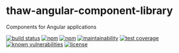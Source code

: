 # thaw-angular-component-library
Components for Angular applications

[![build status](https://secure.travis-ci.org/tom-weatherhead/thaw-angular-component-library.svg)](https://travis-ci.org/tom-weatherhead/thaw-angular-component-library)
[![npm](https://img.shields.io/npm/v/thaw-angular-component-library.svg)](https://www.npmjs.com/package/thaw-angular-component-library)
[![npm](https://img.shields.io/npm/dt/thaw-angular-component-library.svg)](https://www.npmjs.com/package/thaw-angular-component-library)
[![maintainability](https://api.codeclimate.com/v1/badges/82790cc7377c4a8cc230/maintainability)](https://codeclimate.com/github/tom-weatherhead/thaw-angular-component-library/maintainability)
[![test coverage](https://api.codeclimate.com/v1/badges/82790cc7377c4a8cc230/test_coverage)](https://codeclimate.com/github/tom-weatherhead/thaw-angular-component-library/test_coverage)
[![known vulnerabilities](https://snyk.io/test/github/tom-weatherhead/thaw-angular-component-library/badge.svg?targetFile=package.json&package-lock.json)](https://snyk.io/test/github/tom-weatherhead/thaw-angular-component-library?targetFile=package.json&package-lock.json)
[![license](https://img.shields.io/github/license/mashape/apistatus.svg)](https://github.com/tom-weatherhead/thaw-angular-component-library/blob/master/LICENSE)
